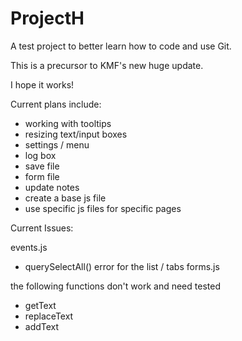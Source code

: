 # ProjectH
A test project to better learn how to code and use Git.

This is a precursor to KMF's new huge update.

I hope it works!

Current plans include:
- working with tooltips
- resizing text/input boxes
- settings / menu
- log box
- save file
- form file
- update notes
- create a base js file
- use specific js files for specific pages

Current Issues:

events.js 
- querySelectAll() error for the list / tabs
 forms.js

the following functions don't work and need tested
- getText
- replaceText
- addText